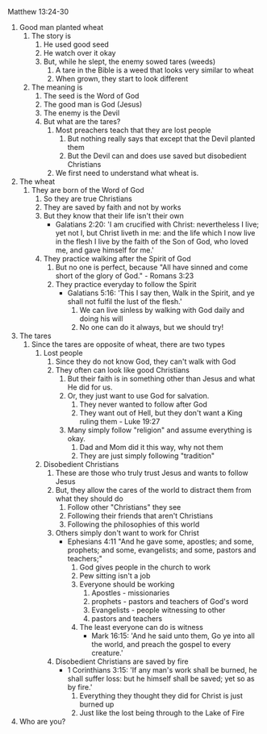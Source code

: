 Matthew 13:24-30

1. Good man planted wheat
	1. The story is
		1. He used good seed
		2. He watch over it okay
		3. But, while he slept, the enemy sowed tares (weeds)
			1. A tare in the Bible is a weed that looks very similar to wheat 
			2. When grown, they start to look different
	2. The meaning is
		1. The seed is the Word of God
		2. The good man is God (Jesus)
		3. The enemy is the Devil
		4. But what are the tares?
			1. Most preachers teach that they are lost people
				1. But nothing really says that except that the Devil planted them
				2. But the Devil can and does use saved but disobedient Christians
			2. We first need to understand what wheat is.
2. The wheat
	1. They are born of the Word of God
		1. So they are true Christians
		2. They are saved by faith and not by works
		3. But they know that their life isn't their own
			- Galatians 2:20: 'I am crucified with Christ: nevertheless I live; yet not I, but Christ liveth in me: and the life which I now live in the flesh I live by the faith of the Son of God, who loved me, and gave himself for me.'
		4. They practice walking after the Spirit of God
			1. But no one is perfect, because "All have sinned and come short of the glory of God." - Romans 3:23
			2. They practice everyday to follow the Spirit
				- Galatians 5:16: 'This I say then, Walk in the Spirit, and ye shall not fulfil the lust of the flesh.'
					1. We can live sinless by walking with God daily and doing his will
					2. No one can do it always, but we should try!
3. The tares
	1. Since the tares are opposite of wheat, there are two types
		1. Lost people 
			1. Since they do not know God, they can't walk with God
			2. They often can look like good Christians
				1. But their faith is in something other than Jesus and what He did for us.
				2. Or, they just want to use God for salvation.
					1. They never wanted to follow after God
					2. They want out of Hell, but they don't want a King ruling them - Luke 19:27
				3. Many simply follow "religion" and assume everything is okay.
					1. Dad and Mom did it this way, why not them
					2. They are just simply following "tradition"
		2. Disobedient Christians
			1. These are those who truly trust Jesus and wants to follow Jesus
			2. But, they allow the cares of the world to distract them from what they should do
				1. Follow other "Christians" they see
				2. Following their friends that aren't Christians
				3. Following the philosophies of this world
			3. Others simply don't want to work for Christ
				- Ephesians 4:11 "And he gave some, apostles; and some, prophets; and some, evangelists; and some, pastors and teachers;"
					1. God gives people in the church to work
					2. Pew sitting isn't a job
					3. Everyone should be working
						1. Apostles - missionaries
						2. prophets - pastors and teachers of God's word
						3. Evangelists - people witnessing to other
						4. pastors and teachers 
					4. The least everyone can do is witness
						- Mark 16:15: 'And he said unto them, Go ye into all the world, and preach the gospel to every creature.'
			4. Disobedient Christians are saved by fire
				- 1 Corinthians 3:15: 'If any man's work shall be burned, he shall suffer loss: but he himself shall be saved; yet so as by fire.'
					1. Everything they thought they did for Christ is just burned up
					2. Just like the lost being through to the Lake of Fire
4. Who are you?
